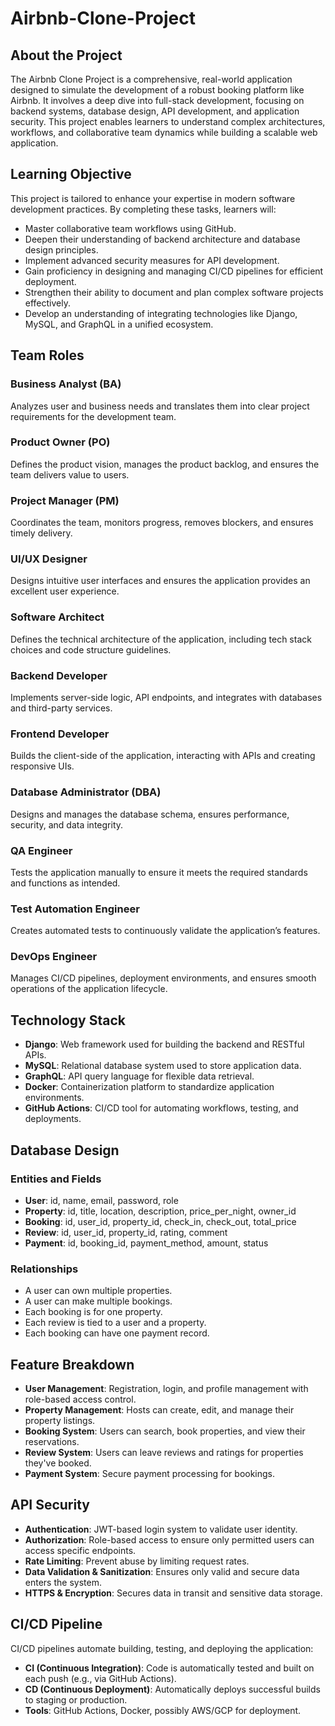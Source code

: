 # Airbnb-Clone-Project
## About the Project

The Airbnb Clone Project is a comprehensive, real-world application designed to simulate the development of a robust booking platform like Airbnb. It involves a deep dive into full-stack development, focusing on backend systems, database design, API development, and application security. This project enables learners to understand complex architectures, workflows, and collaborative team dynamics while building a scalable web application.

## Learning Objective

This project is tailored to enhance your expertise in modern software development practices. By completing these tasks, learners will:

- Master collaborative team workflows using GitHub.
- Deepen their understanding of backend architecture and database design principles.
- Implement advanced security measures for API development.
- Gain proficiency in designing and managing CI/CD pipelines for efficient deployment.
- Strengthen their ability to document and plan complex software projects effectively.
- Develop an understanding of integrating technologies like Django, MySQL, and GraphQL in a unified ecosystem.

## Team Roles

### Business Analyst (BA)
Analyzes user and business needs and translates them into clear project requirements for the development team.

### Product Owner (PO)
Defines the product vision, manages the product backlog, and ensures the team delivers value to users.

### Project Manager (PM)
Coordinates the team, monitors progress, removes blockers, and ensures timely delivery.

### UI/UX Designer
Designs intuitive user interfaces and ensures the application provides an excellent user experience.

### Software Architect
Defines the technical architecture of the application, including tech stack choices and code structure guidelines.

### Backend Developer
Implements server-side logic, API endpoints, and integrates with databases and third-party services.

### Frontend Developer
Builds the client-side of the application, interacting with APIs and creating responsive UIs.

### Database Administrator (DBA)
Designs and manages the database schema, ensures performance, security, and data integrity.

### QA Engineer
Tests the application manually to ensure it meets the required standards and functions as intended.

### Test Automation Engineer
Creates automated tests to continuously validate the application’s features.

### DevOps Engineer
Manages CI/CD pipelines, deployment environments, and ensures smooth operations of the application lifecycle.

## Technology Stack

- **Django**: Web framework used for building the backend and RESTful APIs.
- **MySQL**: Relational database system used to store application data.
- **GraphQL**: API query language for flexible data retrieval.
- **Docker**: Containerization platform to standardize application environments.
- **GitHub Actions**: CI/CD tool for automating workflows, testing, and deployments.

## Database Design

### Entities and Fields

- **User**: id, name, email, password, role
- **Property**: id, title, location, description, price_per_night, owner_id
- **Booking**: id, user_id, property_id, check_in, check_out, total_price
- **Review**: id, user_id, property_id, rating, comment
- **Payment**: id, booking_id, payment_method, amount, status

### Relationships
- A user can own multiple properties.
- A user can make multiple bookings.
- Each booking is for one property.
- Each review is tied to a user and a property.
- Each booking can have one payment record.

## Feature Breakdown

- **User Management**: Registration, login, and profile management with role-based access control.
- **Property Management**: Hosts can create, edit, and manage their property listings.
- **Booking System**: Users can search, book properties, and view their reservations.
- **Review System**: Users can leave reviews and ratings for properties they've booked.
- **Payment System**: Secure payment processing for bookings.

## API Security

- **Authentication**: JWT-based login system to validate user identity.
- **Authorization**: Role-based access to ensure only permitted users can access specific endpoints.
- **Rate Limiting**: Prevent abuse by limiting request rates.
- **Data Validation & Sanitization**: Ensures only valid and secure data enters the system.
- **HTTPS & Encryption**: Secures data in transit and sensitive data storage.

## CI/CD Pipeline

CI/CD pipelines automate building, testing, and deploying the application:

- **CI (Continuous Integration)**: Code is automatically tested and built on each push (e.g., via GitHub Actions).
- **CD (Continuous Deployment)**: Automatically deploys successful builds to staging or production.
- **Tools**: GitHub Actions, Docker, possibly AWS/GCP for deployment.
